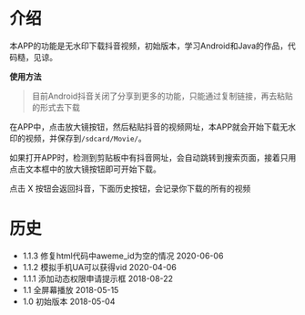 # 介绍

本APP的功能是无水印下载抖音视频，初始版本，学习Android和Java的作品，代码糙，见谅。

**使用方法**

> 目前Android抖音关闭了分享到更多的功能，只能通过复制链接，再去粘贴的形式去下载

在APP中，点击放大镜按钮，然后粘贴抖音的视频网址，本APP就会开始下载无水印的视频，并保存到`/sdcard/Movie/`。

如果打开APP时，检测到剪贴板中有抖音网址，会自动跳转到搜索页面，接着只用点击文本框中的放大镜按钮即可开始下载。

点击 X 按钮会返回抖音，下面历史按钮，会记录你下载的所有的视频


# 历史
* 1.1.3 修复html代码中aweme_id为空的情况 2020-06-06
* 1.1.2 模拟手机UA可以获得vid 2020-04-06
* 1.1.1 添加动态权限申请提示框 2018-08-22
* 1.1 全屏幕播放 2018-05-15
* 1.0 初始版本 2018-05-04

